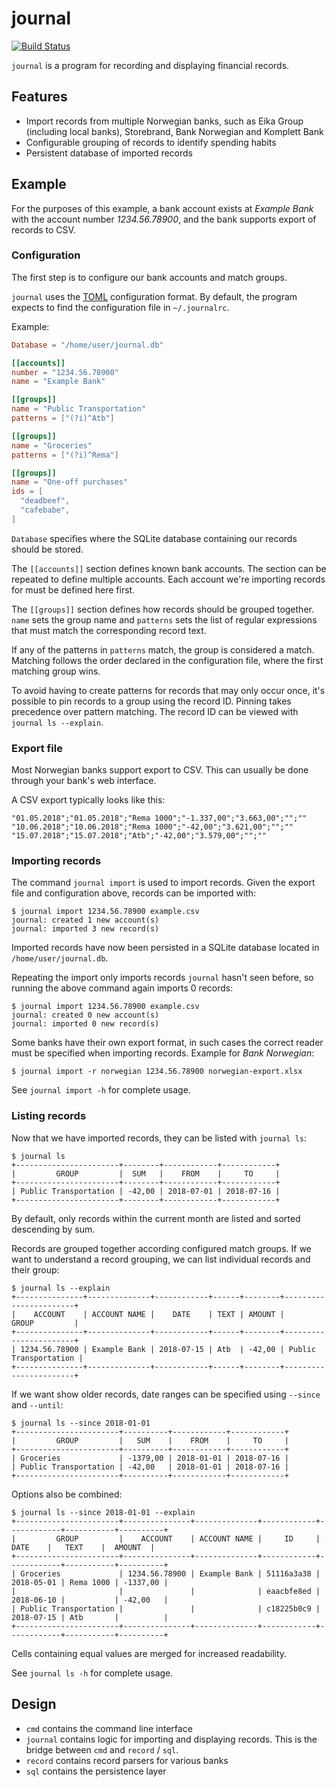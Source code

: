 # journal

[![Build Status](https://travis-ci.org/mpolden/journal.svg)](https://travis-ci.org/mpolden/journal)

`journal` is a program for recording and displaying financial records.

## Features

* Import records from multiple Norwegian banks, such as Eika Group (including
local banks), Storebrand, Bank Norwegian and Komplett Bank
* Configurable grouping of records to identify spending habits
* Persistent database of imported records

## Example

For the purposes of this example, a bank account exists at *Example Bank* with
the account number *1234.56.78900*, and the bank supports export of records to
CSV.

### Configuration

The first step is to configure our bank accounts and match groups.

`journal` uses the [TOML](https://github.com/toml-lang/toml) configuration
format. By default, the program expects to find the configuration file in
`~/.journalrc`.

Example:

```toml
Database = "/home/user/journal.db"

[[accounts]]
number = "1234.56.78900"
name = "Example Bank"

[[groups]]
name = "Public Transportation"
patterns = ["(?i)^Atb"]

[[groups]]
name = "Groceries"
patterns = ["(?i)^Rema"]

[[groups]]
name = "One-off purchases"
ids = [
  "deadbeef",
  "cafebabe",
]
```

`Database` specifies where the SQLite database containing our records should be
stored.

The `[[accounts]]` section defines known bank accounts. The section can be
repeated to define multiple accounts. Each account we're importing records for
must be defined here first.

The `[[groups]]` section defines how records should be grouped together. `name`
sets the group name and `patterns` sets the list of regular expressions that
must match the corresponding record text.

If any of the patterns in `patterns` match, the group is considered a match.
Matching follows the order declared in the configuration file, where the first
matching group wins.

To avoid having to create patterns for records that may only occur once, it's
possible to pin records to a group using the record ID. Pinning takes precedence
over pattern matching. The record ID can be viewed with `journal ls --explain`.

### Export file

Most Norwegian banks support export to CSV. This can usually be done through
your bank's web interface.

A CSV export typically looks like this:

```csv
"01.05.2018";"01.05.2018";"Rema 1000";"-1.337,00";"3.663,00";"";""
"10.06.2018";"10.06.2018";"Rema 1000";"-42,00";"3.621,00";"";""
"15.07.2018";"15.07.2018";"Atb";"-42,00";"3.579,00";"";""
```

### Importing records

The command `journal import` is used to import records. Given the export file
and configuration above, records can be imported with:

```
$ journal import 1234.56.78900 example.csv
journal: created 1 new account(s)
journal: imported 3 new record(s)
```

Imported records have now been persisted in a SQLite database located in
`/home/user/journal.db`.

Repeating the import only imports records `journal` hasn't seen before, so
running the above command again imports 0 records:

```
$ journal import 1234.56.78900 example.csv
journal: created 0 new account(s)
journal: imported 0 new record(s)
```

Some banks have their own export format, in such cases the correct reader must
be specified when importing records. Example for *Bank Norwegian*:

`$ journal import -r norwegian 1234.56.78900 norwegian-export.xlsx`

See `journal import -h` for complete usage.
 
### Listing records

Now that we have imported records, they can be listed with `journal ls`:

```
$ journal ls
+-----------------------+--------+------------+------------+
|         GROUP         |  SUM   |    FROM    |     TO     |
+-----------------------+--------+------------+------------+
| Public Transportation | -42,00 | 2018-07-01 | 2018-07-16 |
+-----------------------+--------+------------+------------+
```

By default, only records within the current month are listed and sorted
descending by sum.

Records are grouped together according configured match groups. If we want to
understand a record grouping, we can list individual records and their group:

```
$ journal ls --explain
+---------------+--------------+------------+------+--------+-----------------------+
|    ACCOUNT    | ACCOUNT NAME |    DATE    | TEXT | AMOUNT |         GROUP         |
+---------------+--------------+------------+------+--------+-----------------------+
| 1234.56.78900 | Example Bank | 2018-07-15 | Atb  | -42,00 | Public Transportation |
+---------------+--------------+------------+------+--------+-----------------------+
```

If we want show older records, date ranges can be specified using `--since` and
`--until`:

```
$ journal ls --since 2018-01-01
+-----------------------+----------+------------+------------+
|         GROUP         |   SUM    |    FROM    |     TO     |
+-----------------------+----------+------------+------------+
| Groceries             | -1379,00 | 2018-01-01 | 2018-07-16 |
| Public Transportation | -42,00   | 2018-01-01 | 2018-07-16 |
+-----------------------+----------+------------+------------+
```

Options also be combined:
```
$ journal ls --since 2018-01-01 --explain
+-----------------------+---------------+--------------+------------+------------+-----------+----------+
|         GROUP         |    ACCOUNT    | ACCOUNT NAME |     ID     |    DATE    |   TEXT    |  AMOUNT  |
+-----------------------+---------------+--------------+------------+------------+-----------+----------+
| Groceries             | 1234.56.78900 | Example Bank | 51116a3a38 | 2018-05-01 | Rema 1000 | -1337,00 |
|                       |               |              | eaacbfe8ed | 2018-06-10 |           | -42,00   |
| Public Transportation |               |              | c18225b0c9 | 2018-07-15 | Atb       |          |
+-----------------------+---------------+--------------+------------+------------+-----------+----------+
```

Cells containing equal values are merged for increased readability. 

See `journal ls -h` for complete usage.

## Design

* `cmd` contains the command line interface
* `journal` contains logic for importing and displaying records. This is the
  bridge between `cmd` and `record` / `sql`.
* `record` contains record parsers for various banks
* `sql` contains the persistence layer
